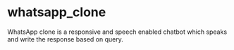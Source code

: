 # whatsapp_clone
WhatsApp clone is a responsive and speech enabled chatbot which speaks and write the response based on query. 
